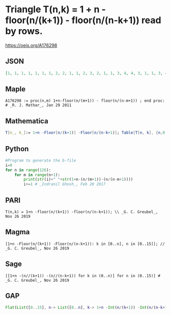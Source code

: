 # Triangle T\(n,k\) \= 1 \+ n \- floor\(n/\(k\+1\)\) \- floor\(n/\(n\-k\+1\)\) read by rows\.
https://oeis.org/A176298
## JSON
```JSON
[1, 1, 1, 1, 1, 1, 1, 2, 2, 1, 1, 2, 3, 2, 1, 1, 3, 4, 4, 3, 1, 1, 3, 4, 5, 4, 3, 1, 1, 4, 5, 6, 6, 5, 4, 1, 1, 4, 6, 6, 7, 6, 6, 4, 1, 1, 5, 6, 7, 8, 8, 7, 6, 5, 1, 1, 5, 7, 8, 8, 9, 8, 8, 7, 5, 1, 1, 6, 8, 9, 9, 10, 10, 9, 9, 8, 6, 1, 1, 6, 8, 9, 10, 10, 11, 10, 10, 9, 8, 6, 1]
```
## Maple
```Maple
A176298 := proc(n,m) 1+n-floor(n/(m+1)) - floor(n/(n-m+1)) ; end proc: # _R. J. Mathar_, Jan 29 2011
```
## Mathematica
```Mathematica
T[n_, k_]:= 1+n -Floor[n/(k+1)] -Floor[n/(n-k+1)]; Table[T[n, k], {n,0,15}, {k,0,n}]//Flatten
```
## Python
```Python
#Program to generate the b-file
i=0
for n in range(126):
    for m in range(n+1):
        print(str(i)+" "+str(1+n-(n/(m+1))-(n/(n-m+1))))
        i+=1 # _Indranil Ghosh_, Feb 20 2017
```
## PARI
```PARI
T(n,k) = 1+n -floor(n/(k+1)) -floor(n/(n-k+1)); \\ _G. C. Greubel_, Nov 26 2019
```
## Magma
```Magma
[1+n -Floor(n/(k+1)) -Floor(n/(n-k+1)): k in [0..n], n in [0..15]]; // _G. C. Greubel_, Nov 26 2019
```
## Sage
```Sage
[[1+n -(n//(k+1)) -(n//(n-k+1)) for k in (0..n)] for n in (0..15)] # _G. C. Greubel_, Nov 26 2019
```
## GAP
```GAP
Flat(List([0..15], n-> List([0..n], k-> 1+n -Int(n/(k+1)) -Int(n/(n-k+1)) ))); # _G. C. Greubel_, Nov 26 2019
```
